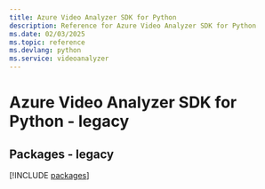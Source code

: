 ```yaml
---
title: Azure Video Analyzer SDK for Python
description: Reference for Azure Video Analyzer SDK for Python
ms.date: 02/03/2025
ms.topic: reference
ms.devlang: python
ms.service: videoanalyzer
---
```

# Azure Video Analyzer SDK for Python - legacy
## Packages - legacy
[!INCLUDE [packages](video-analyzer-index.md)]